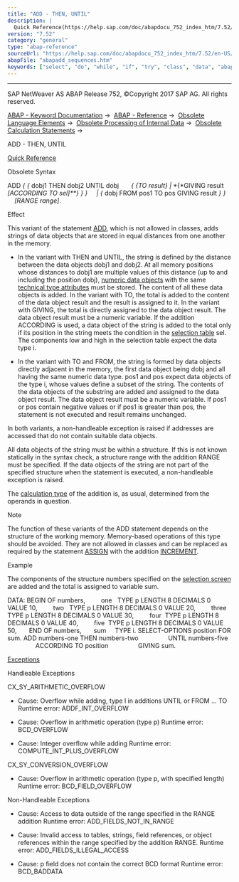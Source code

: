 ```yaml
---
title: "ADD - THEN, UNTIL"
description: |
  Quick Reference(https://help.sap.com/doc/abapdocu_752_index_htm/7.52/en-US/abapadd_then_from_shortref.htm) Obsolete Syntax ADD   dobj1 THEN dobj2 UNTIL dobj  TO result  GIVING result ACCORDING TO sel     dobj FROM pos1 TO pos GIVING result   RA
version: "7.52"
category: "general"
type: "abap-reference"
sourceUrl: "https://help.sap.com/doc/abapdocu_752_index_htm/7.52/en-US/abapadd_sequences.htm"
abapFile: "abapadd_sequences.htm"
keywords: ["select", "do", "while", "if", "try", "class", "data", "abapadd", "sequences"]
---
```


* * *

SAP NetWeaver AS ABAP Release 752, ©Copyright 2017 SAP AG. All rights reserved.

[ABAP - Keyword Documentation](https://help.sap.com/doc/abapdocu_752_index_htm/7.52/en-US/abenabap.htm) →  [ABAP - Reference](https://help.sap.com/doc/abapdocu_752_index_htm/7.52/en-US/abenabap_reference.htm) →  [Obsolete Language Elements](https://help.sap.com/doc/abapdocu_752_index_htm/7.52/en-US/abenabap_obsolete.htm) →  [Obsolete Processing of Internal Data](https://help.sap.com/doc/abapdocu_752_index_htm/7.52/en-US/abendata_internal_obsolete.htm) →  [Obsolete Calculation Statements](https://help.sap.com/doc/abapdocu_752_index_htm/7.52/en-US/abencomputing_obsolete.htm) → 

ADD - THEN, UNTIL

[Quick Reference](https://help.sap.com/doc/abapdocu_752_index_htm/7.52/en-US/abapadd_then_from_shortref.htm)

Obsolete Syntax

ADD *{* *{* dobj1 THEN dobj2 UNTIL dobj
      *{* *{*TO result*}* *|* *{*GIVING result *\[*ACCORDING TO sel*\]**}* *}* *}*
    *|* *{* dobj FROM pos1 TO pos GIVING result *}* *}*
    *\[*RANGE range*\]*.

Effect

This variant of the statement [ADD](https://help.sap.com/doc/abapdocu_752_index_htm/7.52/en-US/abapadd.htm), which is not allowed in classes, adds strings of data objects that are stored in equal distances from one another in the memory.

-   In the variant with THEN and UNTIL, the string is defined by the distance between the data objects dobj1 and dobj2. At all memory positions whose distances to dobj1 are multiple values of this distance (up to and including the position dobj), [numeric data objects](https://help.sap.com/doc/abapdocu_752_index_htm/7.52/en-US/abennumeric_data_object_glosry.htm "Glossary Entry") with the same [technical type attributes](https://help.sap.com/doc/abapdocu_752_index_htm/7.52/en-US/abentechnical_type_attr_glosry.htm "Glossary Entry") must be stored. The content of all these data objects is added. In the variant with TO, the total is added to the content of the data object result and the result is assigned to it. In the variant with GIVING, the total is directly assigned to the data object result. The data object result must be a numeric variable. If the addition ACCORDING is used, a data object of the string is added to the total only if its position in the string meets the condition in the [selection table](https://help.sap.com/doc/abapdocu_752_index_htm/7.52/en-US/abenselection_table_glosry.htm "Glossary Entry") sel. The components low and high in the selection table expect the data type i.
    
-   In the variant with TO and FROM, the string is formed by data objects directly adjacent in the memory, the first data object being dobj and all having the same numeric data type. pos1 and pos expect data objects of the type i, whose values define a subset of the string. The contents of the data objects of the substring are added and assigned to the data object result. The data object result must be a numeric variable. If pos1 or pos contain negative values or if pos1 is greater than pos, the statement is not executed and result remains unchanged.
    

In both variants, a non-handleable exception is raised if addresses are accessed that do not contain suitable data objects.

All data objects of the string must be within a structure. If this is not known statically in the syntax check, a structure range with the addition RANGE must be specified. If the data objects of the string are not part of the specified structure when the statement is executed, a non-handleable exception is raised.

The [calculation type](https://help.sap.com/doc/abapdocu_752_index_htm/7.52/en-US/abenarith_type.htm) of the addition is, as usual, determined from the operands in question.

Note

The function of these variants of the ADD statement depends on the structure of the working memory. Memory-based operations of this type should be avoided. They are not allowed in classes and can be replaced as required by the statement [ASSIGN](https://help.sap.com/doc/abapdocu_752_index_htm/7.52/en-US/abapassign.htm) with the addition [INCREMENT](https://help.sap.com/doc/abapdocu_752_index_htm/7.52/en-US/abapassign_mem_area_dynamic_dobj.htm).

Example

The components of the structure numbers specified on the [selection screen](https://help.sap.com/doc/abapdocu_752_index_htm/7.52/en-US/abenselection_screen_glosry.htm "Glossary Entry") are added and the total is assigned to variable sum.

DATA: BEGIN OF numbers,
        one   TYPE p LENGTH 8 DECIMALS 0 VALUE 10,
        two   TYPE p LENGTH 8 DECIMALS 0 VALUE 20,
        three TYPE p LENGTH 8 DECIMALS 0 VALUE 30,
        four  TYPE p LENGTH 8 DECIMALS 0 VALUE 40,
        five  TYPE p LENGTH 8 DECIMALS 0 VALUE 50,
      END OF numbers,
      sum     TYPE i.
SELECT-OPTIONS position FOR sum.
ADD numbers-one THEN numbers-two
                UNTIL numbers-five
                ACCORDING TO position
                GIVING sum.

[Exceptions](https://help.sap.com/doc/abapdocu_752_index_htm/7.52/en-US/abenabap_language_exceptions.htm)

Handleable Exceptions

CX\_SY\_ARITHMETIC\_OVERFLOW

-   Cause: Overflow while adding, type I in additions UNTIL or FROM ... TO
    Runtime error: ADDF\_INT\_OVERFLOW
    
-   Cause: Overflow in arithmetic operation (type p)
    Runtime error: BCD\_OVERFLOW
    
-   Cause: Integer overflow while adding
    Runtime error: COMPUTE\_INT\_PLUS\_OVERFLOW
    

CX\_SY\_CONVERSION\_OVERFLOW

-   Cause: Overflow in arithmetic operation (type p, with specified length)
    Runtime error: BCD\_FIELD\_OVERFLOW
    

Non-Handleable Exceptions

-   Cause: Access to data outside of the range specified in the RANGE addition
    Runtime error: ADD\_FIELDS\_NOT\_IN\_RANGE
    
-   Cause: Invalid access to tables, strings, field references, or object references within the range specified by the addition RANGE.
    Runtime error: ADD\_FIELDS\_ILLEGAL\_ACCESS
    
-   Cause: p field does not contain the correct BCD format
    Runtime error: BCD\_BADDATA